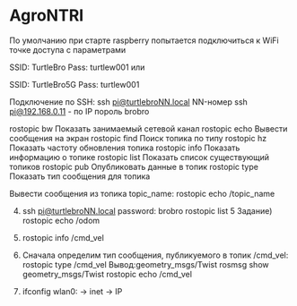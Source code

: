 # AgroNTRI 
По умолчанию при старте raspberry попытается подключиться к WiFi точке доступа с параметрами

SSID: TurtleBro
Pass: turtlew001
или

SSID: TurtleBro5G
Pass: turtlew001

Подключение по SSH:
ssh pi@turtlebroNN.local  NN-номер  ssh pi@192.168.0.11  - по IP  пороль brobro

rostopic bw     Показать занимаемый сетевой канал
rostopic echo   Вывести сообщения на экран
rostopic find   Поиск топика по типу
rostopic hz     Показать частоту обновления топика
rostopic info   Показать информацию о топике
rostopic list   Показать список существующий топиков
rostopic pub    Опубликовать данные в топик
rostopic type   Показать тип сообщения для топика

Вывести сообщения из топика topic_name:   rostopic echo /topic_name

4)  ssh pi@turtlebroNN.local  password: brobro
    rostopic list
5 Задание)  rostopic echo /odom
6) rostopic info /cmd_vel
7) Сначала определим тип сообщения, публикуемого в топик /cmd_vel:  rostopic type /cmd_vel  Вывод:geometry_msgs/Twist
   rosmsg show geometry_msgs/Twist
   rostopic echo /cmd_vel

9) ifconfig
   wlan0: -> inet -> IP
